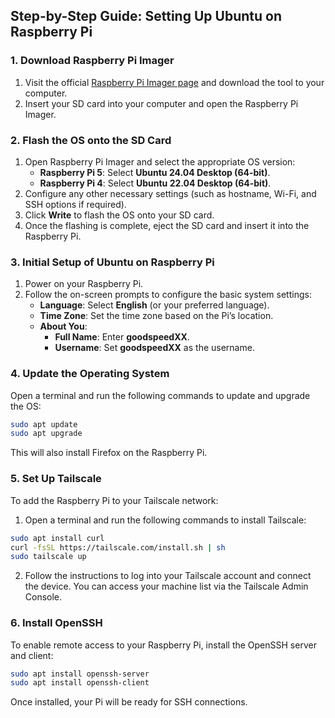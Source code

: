 ## Step-by-Step Guide: Setting Up Ubuntu on Raspberry Pi

### 1. Download Raspberry Pi Imager

1. Visit the official [Raspberry Pi Imager page](https://www.raspberrypi.com/software/) and download the tool to your computer.
2. Insert your SD card into your computer and open the Raspberry Pi Imager.

### 2. Flash the OS onto the SD Card

1. Open Raspberry Pi Imager and select the appropriate OS version:
   - **Raspberry Pi 5**: Select **Ubuntu 24.04 Desktop (64-bit)**.
   - **Raspberry Pi 4**: Select **Ubuntu 22.04 Desktop (64-bit)**.
2. Configure any other necessary settings (such as hostname, Wi-Fi, and SSH options if required).
3. Click **Write** to flash the OS onto your SD card.
4. Once the flashing is complete, eject the SD card and insert it into the Raspberry Pi.

### 3. Initial Setup of Ubuntu on Raspberry Pi

1. Power on your Raspberry Pi.
2. Follow the on-screen prompts to configure the basic system settings:
   - **Language**: Select **English** (or your preferred language).
   - **Time Zone**: Set the time zone based on the Pi’s location.
   - **About You**:
     - **Full Name**: Enter **goodspeedXX**.
     - **Username**: Set **goodspeedXX** as the username.

### 4. Update the Operating System

Open a terminal and run the following commands to update and upgrade the OS:

```bash
sudo apt update
sudo apt upgrade
```
This will also install Firefox on the Raspberry Pi.

### 5. Set Up Tailscale

To add the Raspberry Pi to your Tailscale network:

1. Open a terminal and run the following commands to install Tailscale:

```bash
sudo apt install curl
curl -fsSL https://tailscale.com/install.sh | sh
sudo tailscale up
```

2. Follow the instructions to log into your Tailscale account and connect the device. You can access your machine list via the Tailscale Admin Console.

### 6. Install OpenSSH

To enable remote access to your Raspberry Pi, install the OpenSSH server and client:

```bash
sudo apt install openssh-server
sudo apt install openssh-client
```

Once installed, your Pi will be ready for SSH connections.



